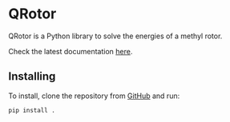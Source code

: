 # QRotor

QRotor is a Python library to solve the energies of a methyl rotor.  

Check the latest documentation [here](https://pablogila.github.io/qrotor/docs/).  

## Installing

To install, clone the repository from [GitHub](https://github.com/pablogila/QRotor/) and run:

```shell
pip install .
```
